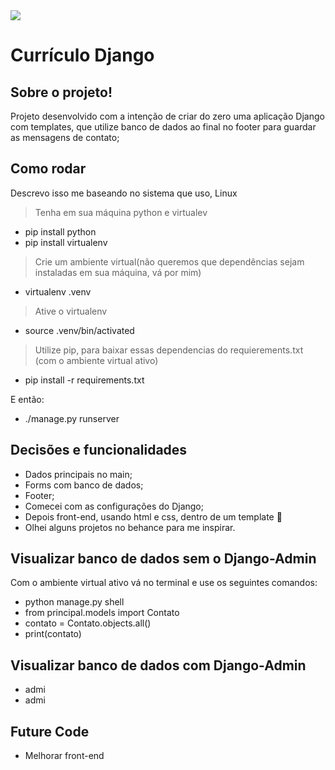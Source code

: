 <img src="https://rollingstone.uol.com.br/media/uploads/miranda-cosgrove-meme-drake-and-josh-foto-reproducao-nickelodeon.jpg">

 # Currículo Django
 ## Sobre o projeto!

Projeto desenvolvido com a intenção de criar do zero uma aplicação Django com templates, que utilize banco de dados ao final no footer para guardar as mensagens de contato;

## Como rodar
Descrevo isso me baseando no sistema que uso, Linux
> Tenha em sua máquina python e virtualev
- pip install python
- pip install virtualenv

> Crie um ambiente virtual(não queremos que dependências sejam instaladas em sua máquina, vá por mim)

- virtualenv .venv

> Ative o virtualenv

- source .venv/bin/activated


> Utilize pip, para baixar essas dependencias do requierements.txt (com o ambiente virtual ativo)

- pip install -r requirements.txt

E então:
- ./manage.py runserver

## Decisões e funcionalidades

- Dados principais no main;
- Forms com banco de dados;
- Footer;
- Comecei com as configurações do Django;
- Depois front-end, usando html e css, dentro de um template 🔫
- Olhei alguns projetos no behance para me inspirar.

## Visualizar banco de dados sem o Django-Admin

Com o ambiente virtual ativo vá no terminal e use os seguintes comandos:

- python manage.py shell
- from principal.models import Contato
- contato = Contato.objects.all()
- print(contato)

## Visualizar banco de dados com Django-Admin

- admi
- admi
## Future Code

- Melhorar front-end